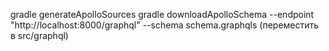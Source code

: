 gradle generateApolloSources
gradle downloadApolloSchema --endpoint "http://localhost:8000/graphql"  --schema schema.graphqls (переместить в src/graphql) 
